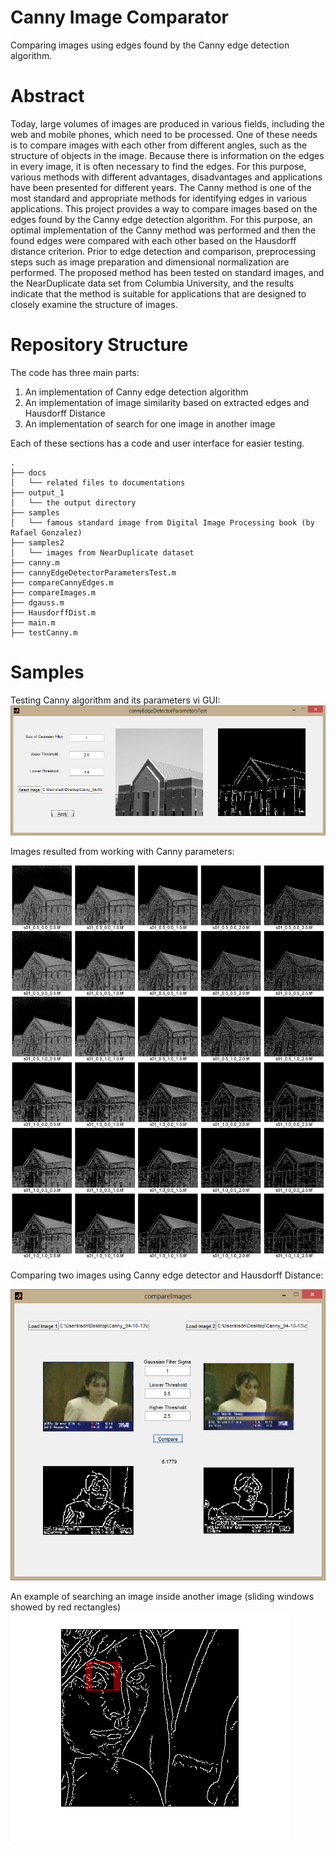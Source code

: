 # Canny Image Comparator
Comparing images using edges found by the Canny edge detection algorithm.

# Abstract
Today, large volumes of images are produced in various fields, including the web and mobile phones, which need to be
processed. One of these needs is to compare images with each other from different angles, such as the structure of 
objects in the image. Because there is information on the edges in every image, it is often necessary to find the edges.
For this purpose, various methods with different advantages, disadvantages and applications have been presented for
different years. The Canny method is one of the most standard and appropriate methods for identifying edges in various
applications. This project provides a way to compare images based on the edges found by the Canny edge detection
algorithm. For this purpose, an optimal implementation of the Canny method was performed and then the found edges were
compared with each other based on the Hausdorff distance criterion. Prior to edge detection and comparison, preprocessing
steps such as image preparation and dimensional normalization are performed. The proposed method has been tested on
standard images, and the NearDuplicate data set from Columbia University, and the results indicate that the method is 
suitable for applications that are designed to closely examine the structure of images.

# Repository Structure
The code has three main parts:
1. An implementation of Canny edge detection algorithm
2. An implementation of image similarity based on extracted edges and Hausdorff Distance
3. An implementation of search for one image in another image

Each of these sections has a code and user interface for easier testing.

``` text
.
├── docs
│   └── related files to documentations
├── output_1
│   └── the output directory
├── samples
│   └── famous standard image from Digital Image Processing book (by Rafael Gonzalez)
├── samples2
│   └── images from NearDuplicate dataset
├── canny.m
├── cannyEdgeDetectorParametersTest.m
├── compareCannyEdges.m
├── compareImages.m
├── dgauss.m
├── HausdorffDist.m
├── main.m
├── testCanny.m

```


# Samples
Testing Canny algorithm and its parameters vi GUI:
![Testing Canny algorithm and its parameters vi GUI](/docs/threshold-values.png "Testing Canny algorithm and its parameters vi GUI")

Images resulted from working with Canny parameters:

![Applying Canny edge detector with different parameters](/docs/canny-parameters-results.jpg "Applying Canny edge detector with different parameters")

Comparing two images using Canny edge detector and Hausdorff Distance:

![Comparing two images using Canny edge detector and Hausdorff Distance](/docs/compare-images-ui.png "Comparing two images using Canny edge detector and Hausdorff Distance")

An example of searching an image inside another image (sliding windows showed by red rectangles)
![An example of searching an image inside another image](/docs/image-search.png "An example of searching an image inside another image")